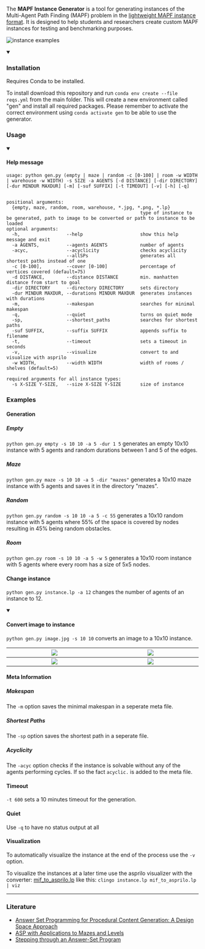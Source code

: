 The **MAPF Instance Generator** is a tool for generating instances of the Multi-Agent Path Finding (MAPF) problem in the [lightweight MAPF instance format](https://github.com/krr-up/mapf-instance-format). It is designed to help students and researchers create custom MAPF instances for testing and benchmarking purposes.

![instance examples](https://github.com/krr-up/mapf-instance-generators/blob/main/examples/example.png "instance examples")

<details open>
<summary>

### Installation
</summary>
Requires Conda to be installed.

To install download this repository and run  `conda env create --file reqs.yml` from the main folder. This will create a new environment called "gen" and install all required packages. Please remember to activate the correct environment using `conda activate gen` to be able to use the generator.
</details>

### Usage
<details open>
<summary>

#### Help message
</summary>

```
usage: python gen.py (empty | maze | random -c [0-100] | room -w WIDTH | warehouse -w WIDTH) -s SIZE -a AGENTS [-d DISTANCE] [-dir DIRECTORY] [-dur MINDUR MAXDUR] [-m] [-suf SUFFIX] [-t TIMEOUT] [-v] [-h] [-q]


positional arguments:
  {empty, maze, random, room, warehouse, *.jpg, *.png, *.lp}
                                                 type of instance to be generated, path to image to be converted or path to instance to be loaded
optional arguments:
  -h,                 --help                     show this help message and exit
  -a AGENTS,          --agents AGENTS            number of agents
  -acyc,              --acyclicity               checks acyclicity
                      --allSPs                   generates all shortest paths instead of one
  -c [0-100],         --cover [0-100]            percentage of vertices covered (default=75)
  -d DISTANCE,        --distance DISTANCE        min. manhatten distance from start to goal
  -dir DIRECTORY      --directory DIRECTORY      sets directory
  -dur MINDUR MAXDUR, --durations MINDUR MAXDUR  generates instances with durations
  -m,                 --makespan                 searches for minimal makespan
  -q,                 --quiet                    turns on quiet mode
  -sp,                --shortest_paths           searches for shortest paths
  -suf SUFFIX,        --suffix SUFFIX            appends suffix to filename
  -t,                 --timeout                  sets a timeout in seconds
  -v,                 --visualize                convert to and visualize with asprilo
  -w WIDTH,           --width WIDTH              width of rooms / shelves (default=5)

required arguments for all instance types:
  -s X-SIZE Y-SIZE,   --size X-SIZE Y-SIZE       size of instance
  ```
</details>

### Examples

#### Generation
##### Empty
`python gen.py empty -s 10 10 -a 5 -dur 1 5` generates an empty 10x10 instance with 5 agents and random durations between 1 and 5 of the edges.
##### Maze
`python gen.py maze -s 10 10 -a 5 -dir "mazes"` generates a 10x10 maze instance with 5 agents and saves it in the directory "mazes".
##### Random
`python gen.py random -s 10 10 -a 5 -c 55` generates a 10x10 random instance with 5 agents where 55% of the space is covered by nodes resulting in 45% being random obstacles.
##### Room
`python gen.py room -s 10 10 -a 5 -w 5` generates a 10x10 room instance with 5 agents where every room has a size of 5x5 nodes.

#### Change instance
`python gen.py instance.lp -a 12` changes the number of agents of an instance to 12.
  
<details open>
<summary>

#### Convert image to instance
</summary>

`python gen.py image.jpg -s 10 10` converts an image to a 10x10 instance.
<table>
  <thead>
    <tr>
      <th width="600px align="center""><img src="https://user-images.githubusercontent.com/80356280/233345961-daa686b4-9ce1-4498-8b6b-75a26a0020a3.jpg"></th>
      <th width="600px align="center""><img src="https://user-images.githubusercontent.com/80356280/233345833-9fbc98f7-7a1a-4868-b708-5b1e7e114bec.png"></th>
    </tr>
  </thead>
  <tbody>
  <tr width="600px" align="center">
      <td>
        <img src="https://user-images.githubusercontent.com/80356280/233344560-25b5a86e-05b7-4a09-a831-080a11ce9cf8.png">
      </td>
      <td>
        <img src="https://user-images.githubusercontent.com/80356280/233344577-d8eba2f2-0b03-45be-b5f6-2f29e29b2db6.png">
      </td>
  </tr>
  </tbody>
</table>
</details>

#### Meta Information
##### Makespan
The `-m` option saves the minimal makespan in a seperate meta file.
##### Shortest Paths
The `-sp` option saves the shortest path in a seperate file.
##### Acyclicity
The `-acyc` option checks if the instance is solvable without any of the agents performing cycles. If so the fact `acyclic.` is added to the meta file.
#### Timeout
`-t 600` sets a 10 minutes timeout for the generation. 
#### Quiet
Use `-q` to have no status output at all
#### Visualization
To automatically visualize the instance at the end of the process use the `-v` option.

To visualize the instances at a later time use the asprilo visualizer with the converter: [mif_to_asprilo.lp](https://github.com/krr-up/mapf-instance-format/blob/main/mif_to_asprilo.lp) like this: `clingo instance.lp mif_to_asprilo.lp | viz`
___
### Literature
- [Answer Set Programming for Procedural Content Generation: A Design Space Approach](https://doi.org/10.1109/TCIAIG.2011.2158545)
- [ASP with Applications to Mazes and Levels](https://doi.org/10.1007/978-3-319-42716-4_8)
- [Stepping through an Answer-Set Program](https://doi.org/10.1007/978-3-642-20895-9_13)
